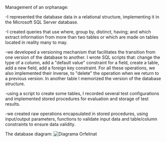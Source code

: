 Management of an orphanage:

   -I represented the database data in a relational structure, implementing it in the Microsoft SQL Server database.
   
   -I created queries that use where, group by, distinct, having; and which extract information from more than two tables or which are made on tables located in reality many to may.
   
   -we developed a versioning mechanism that facilitates the transition from one version of the database to another. I wrote SQL scripts that: change the type of a column, add a "default value" constraint for
a field, create a table, add a new field, add a foreign key constraint. For all these operations, we also implemented their inverse, to "delete" the operation when we return to a previous version. In another
table I memorized the version of the database structure.

   -using a script to create some tables, I recorded several test configurations and implemented stored procedures for evaluation and storage of test results.
   
   -we created raw operations encapsulated in stored procedures, using input/output parameters, functions to validate input data and table/column constraints to ensure data validity.

The database diagram:
![Diagrama Orfelinat](https://github.com/cristianamihu/UBB_Computer-Science/assets/128689630/1456b40b-3f09-44aa-8015-201f48b8ed32)
